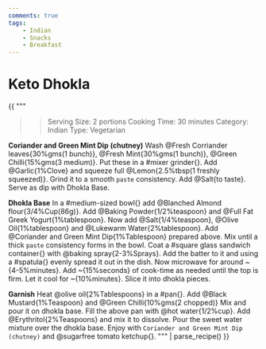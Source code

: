```yaml
---
comments: true
tags:
    - Indian
    - Snacks
    - Breakfast
---
```


# Keto Dhokla

{{ """
>> Serving Size: 2 portions
>> Cooking Time: 30 minutes
>> Category: Indian
>> Type: Vegetarian

**Coriander and Green Mint Dip (chutney)**
Wash @Fresh Corriander leaves{30%gms(1 bunch)}, @Fresh Mint{30%gms(1 bunch)}, @Green Chilli{15%gms(3 medium)}.
Put these in a #mixer grinder{}.
Add @Garlic{1%Clove} and squeeze full @Lemon{2.5%tbsp(1 freshly squeezed)}.
Grind it to a smooth `paste` consistency.
Add @Salt{to taste}.
Serve as dip with Dhokla Base.

**Dhokla Base**
In a #medium-sized bowl{} add @Blanched Almond flour{3/4%Cup(86g)}.
Add @Baking Powder{1/2%teaspoon} and @Full Fat Greek Yogurt{1%tablespoon}.
Now add @Salt{1/4%teaspoon}, @Olive Oil{1%tablespoon} and @Lukewarm Water{2%tablespoon}.
Add @Coriander and Green Mint Dip{1%Tablespoon} prepared above.
Mix until a thick `paste` consistency forms in the bowl.
Coat a #square glass sandwich container{} with @baking spray{2-3%Sprays}. 
Add the batter to it and using a #spatula{} evenly spread it out in the dish. 
Now microwave for around ~{4-5%minutes}.
Add ~{15%seconds} of cook-time as needed until the top is firm.
Let it cool for ~{10%minutes}.
Slice it into dhokla pieces.

**Garnish**
Heat @olive oil{2%Tablespoons} in a #pan{}.
Add @Black Mustard{1%Teaspoon} and @Green Chilli{10%gms(2 chopped)}
Mix and pour it on dhokla base.
Fill the above pan with @hot water{1/2%cup}.
Add @Erythritol{2%Teaspoons} and mix it to dissolve.
Pour the sweet water mixture over the dhokla base. 
Enjoy with `Coriander and Green Mint Dip (chutney)` and @sugarfree tomato ketchup{}.
""" 
| parse_recipe() }}